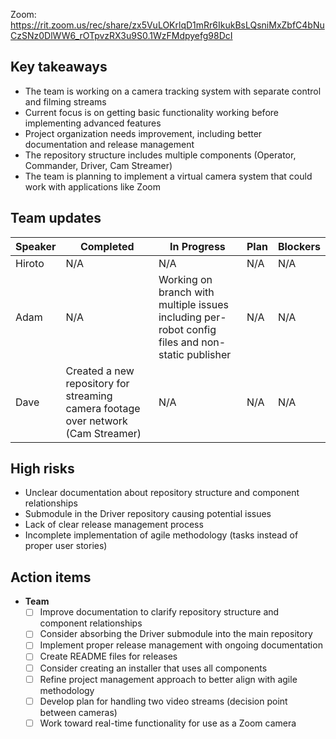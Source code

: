 Zoom: https://rit.zoom.us/rec/share/zx5VuLOKrlqD1mRr6IkukBsLQsniMxZbfC4bNuCzSNz0DlWW6_rOTpvzRX3u9S0.1WzFMdpyefg98DcI

## Key takeaways

- The team is working on a camera tracking system with separate control and filming streams
- Current focus is on getting basic functionality working before implementing advanced features
- Project organization needs improvement, including better documentation and release management
- The repository structure includes multiple components (Operator, Commander, Driver, Cam Streamer)
- The team is planning to implement a virtual camera system that could work with applications like Zoom
## Team updates

| **Speaker** |                                   **Completed**                                   |                                         **In Progress**                                          | **Plan** | **Blockers** |
|-------------|-----------------------------------------------------------------------------------|--------------------------------------------------------------------------------------------------|----------|--------------|
| Hiroto      | N/A                                                                               | N/A                                                                                              | N/A      | N/A          |
| Adam        | N/A                                                                               | Working on branch with multiple issues including per-robot config files and non-static publisher | N/A      | N/A          |
| Dave        | Created a new repository for streaming camera footage over network (Cam Streamer) | N/A                                                                                              | N/A      | N/A          |

## High risks

- Unclear documentation about repository structure and component relationships
- Submodule in the Driver repository causing potential issues
- Lack of clear release management process
- Incomplete implementation of agile methodology (tasks instead of proper user stories)
## Action items

- **Team**
    - [ ] Improve documentation to clarify repository structure and component relationships
    - [ ] Consider absorbing the Driver submodule into the main repository
    - [ ] Implement proper release management with ongoing documentation
    - [ ] Create README files for releases
    - [ ] Consider creating an installer that uses all components
    - [ ] Refine project management approach to better align with agile methodology
    - [ ] Develop plan for handling two video streams (decision point between cameras)
    - [ ] Work toward real-time functionality for use as a Zoom camera
